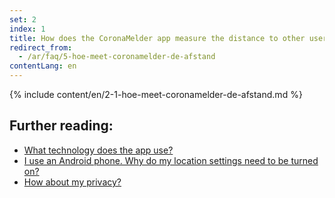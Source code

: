 ```yaml
---
set: 2
index: 1
title: How does the CoronaMelder app measure the distance to other users of the app?
redirect_from: 
  - /ar/faq/5-hoe-meet-coronamelder-de-afstand
contentLang: en
---
```

{% include content/en/2-1-hoe-meet-coronamelder-de-afstand.md %}

## Further reading:

- <a href="/{{page.lang}}/faq/2-6-hoe-werkt-de-app-technisch-precies" lang="en" hreflang="en">What technology does the app use?</a> 
- <a href="/{{page.lang}}/faq/2-4-waarom-moeten-de-locatie-instellingen-aanstaan-op-android" lang="en" hreflang="en">I use an Android phone. Why do my location settings need to be turned on?</a>
- <a href="/{{page.lang}}/faq/2-8-hoe-zit-het-met-mijn-privacy" lang="en" hreflang="en">How about my privacy?</a>
